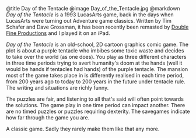 @title		Day of the Tentacle
@image		Day_of_the_Tentacle.jpg
@markdown
*Day of the Tentacle* is a 1993 LucasArts game, back in the days when
LucasArts were turning out Adventure game classics. Written by Tim Schafer and
Dave Grossman, it has been recently been remasted by 
[Double Fine Productions](https://store.steampowered.com/developer/doublefine?snr=1_5_9__2000)
and I played it on an iPad.

*Day of the Tentacle*  is an old-school, 2D cartoon graphics comic game. 
The plot is about a purple tentacle who imbibes some toxic waste and decides
to take over the world (as one does). You play as three different characters in
three time periods trying to avert humanity's doom at the hands (well it would be
hands if tentacles had hands) of the purple tentacle. The mansion most of the
game takes place in is differently realised in each time period, from 200 years ago to 
today to 200 years in the future under tentacle rule. The writing and situations are
richly funny.

The puzzles are fair, and listening to all that's said will often point towards the solutions.
The game play in one time period can impact another. There are no timed puzzles
or puzzles requiring dexterity. The savegames indicate how far through
the game you are.

A classic game. Sadly they rarely make them like that any more.
